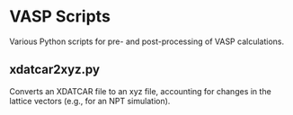 # VASP Scripts
Various Python scripts for pre- and post-processing of VASP calculations.

## xdatcar2xyz.py
Converts an XDATCAR file to an xyz file, accounting for changes in the lattice vectors (e.g., for an NPT simulation).
